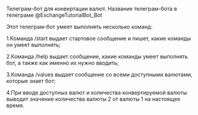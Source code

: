 Телеграм-бот для конвертации валют. Название телеграм-бота в телеграме @ExchangeTutorialBot_Bot

Этот телеграм-бот умеет выполнять несколько команд:

1.Команда /start выдает стартовое сообщение и пишет, какие команды он умеет выполнять;

2.Команда /help выдает сообщение, какие команды умеет выполнять бот, а также как именно их нужно вводить;

3.Команда /values выдает сообщение со всеми доступными валютами, которые знает бот;

4.При вводе доступных валют и количества конвертируемой валюты выводит значение количества валюты 2 от валюты 1 на настоящее время.
